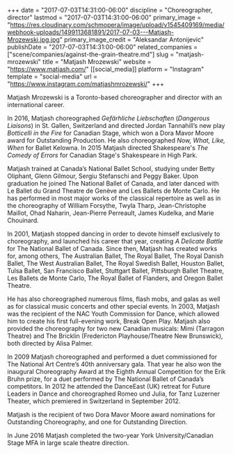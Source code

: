 +++
date = "2017-07-03T14:31:00-06:00"
discipline = "Choreographer, director"
lastmod = "2017-07-03T14:31:00-06:00"
primary_image = "https://res.cloudinary.com/schmopera/image/upload/v1545409169/media/webhook-uploads/1499113681891/2017-07-03---Matjash-Mrozewski.jpg.jpg"
primary_image_credit = "Aleksandar Antonijevic"
publishDate = "2017-07-03T14:31:00-06:00"
related_companies = ["scene/companies/against-the-grain-theatre.md"]
slug = "matjash-mrozewski"
title = "Matjash Mrozewski"
website = "https://www.matjash.com/"
[[social_media]]
platform = "Instagram"
template = "social-media"
url = "https://www.instagram.com/matjashmrozewski/"
+++

Matjash Mrozewski is a Toronto-based choreographer and director with an international career.

In 2016, Matjash choreographed *Gefärhliche Liebschaften* (*Dangerous Liaisons*) in St. Gallen, Switzerland and directed Jordan Tannahill’s new play *Botticelli in the Fire* for Canadian Stage, which won a Dora Mavor Moore award for Outstanding Production. He also choreographed *Now, What, Like, When* for Ballet Kelowna. In 2015 Matjash directed Shakespeare's *The Comedy of Errors* for Canadian Stage's Shakespeare in High Park.

Matjash trained at Canada’s National Ballet School, studying under Betty Oliphant, Glenn Gilmour, Sergiu Stefanschi and Peggy Baker. Upon graduation he joined The National Ballet of Canada, and later danced with Le Ballet du Grand Theatre de Genève and Les Ballets de Monte Carlo. He has performed in most major works of the classical repertoire as well as in the choreography of William Forsythe, Twyla Tharp, Jean-Christophe Maillot, Ohad Naharin, Jean-Pierre Perreault, James Kudelka, and Marie Chouinard.

In 2001, Matjash stopped dancing in order to devote himself exclusively to choreography, and launched his career that year, creating *A Delicate Battle* for The National Ballet of Canada. Since then, Matjash has created works for, among others, The Australian Ballet, The Royal Ballet, The Royal Danish Ballet, The West Australian Ballet, The Royal Swedish Ballet, Houston Ballet, Tulsa Ballet, San Francisco Ballet, Stuttgart Ballet, Pittsburgh Ballet Theatre, Les Ballets de Monte Carlo, The Royal Ballet of Flanders, and Oregon Ballet Theatre.

He has also choreographed numerous films, flash mobs, and galas as well as for classical music concerts and other special events.  In 2003, Matjash was the recipient of the NAC Youth Commission for Dance, which allowed him to create his first full-evening work, Break Open Play. Matjash also provided the choreography for two new Canadian musicals: Mimi (Tarragon Theatre) and The Bricklin (Fredericton Playhouse/Theatre New Brunswick), both directed by Alisa Palmer.

In 2009 Matjash choreographed and performed a duet commissioned for The National Art Centre’s 40th anniversary gala.  That year he also won the inaugural Choreography Award at the Eighth Annual Competition for the Erik Bruhn prize, for a duet performed by The National Ballet of Canada’s competitors.  In 2012 he attended the DanceEast (UK) retreat for Future Leaders in Dance and choreographed Romeo und Julia, for Tanz Luzerner Theater, which premiered in Switzerland in September 2012.  

Matjash is the recipient of two Dora Mavor Moore award nominations for Outstanding Choreography, and one for Outstanding Direction.

In June 2016 Matjash completed the two-year York University/Canadian Stage MFA in large scale theatre direction.
